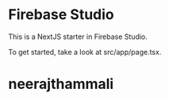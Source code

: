 # Firebase Studio

This is a NextJS starter in Firebase Studio.

To get started, take a look at src/app/page.tsx.
# neerajthammali
